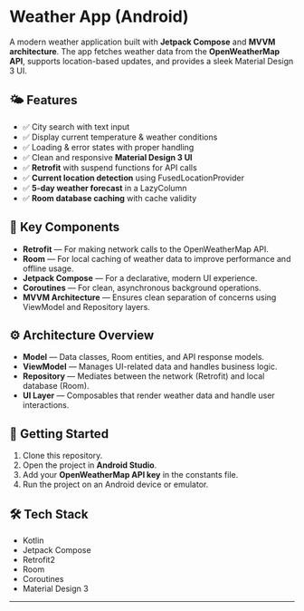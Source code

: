 # Weather App (Android)

A modern weather application built with **Jetpack Compose** and **MVVM architecture**. The app fetches weather data from the **OpenWeatherMap API**, supports location-based updates, and provides a sleek Material Design 3 UI.

## 🌤️ Features

- ✅ City search with text input
- ✅ Display current temperature & weather conditions
- ✅ Loading & error states with proper handling
- ✅ Clean and responsive **Material Design 3 UI**
- ✅ **Retrofit** with suspend functions for API calls
- ✅ **Current location detection** using FusedLocationProvider
- ✅ **5-day weather forecast** in a LazyColumn
- ✅ **Room database caching** with cache validity

## 🧩 Key Components

- **Retrofit** — For making network calls to the OpenWeatherMap API.
- **Room** — For local caching of weather data to improve performance and offline usage.
- **Jetpack Compose** — For a declarative, modern UI experience.
- **Coroutines** — For clean, asynchronous background operations.
- **MVVM Architecture** — Ensures clean separation of concerns using ViewModel and Repository layers.

## ⚙️ Architecture Overview

- **Model** — Data classes, Room entities, and API response models.
- **ViewModel** — Manages UI-related data and handles business logic.
- **Repository** — Mediates between the network (Retrofit) and local database (Room).
- **UI Layer** — Composables that render weather data and handle user interactions.

## 🚀 Getting Started

1. Clone this repository.
2. Open the project in **Android Studio**.
3. Add your **OpenWeatherMap API key** in the constants file.
4. Run the project on an Android device or emulator.

## 🛠️ Tech Stack

- Kotlin
- Jetpack Compose
- Retrofit2
- Room
- Coroutines
- Material Design 3

---



